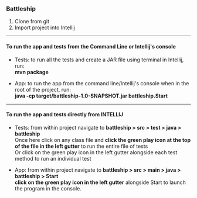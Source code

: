 ### Battleship ###

1. Clone from git
2. Import project into Intellij

---------------------------------------

#### To run the app and tests from the Command Line or Intellij's console ####

 - Tests:   to run all the tests and create a JAR file using terminal in Intellij, run:  
            **mvn package**

 - App:     to run the app from the command line/Intellij's console when in the root of the project, run:  
            **java -cp target/battleship-1.0-SNAPSHOT.jar battleship.Start**
            
---------------------------------------

#### To run the app and tests directly from INTELLIJ ####

 - Tests:   from within project navigate to **battleship > src > test > java > battleship**  
            Once here click on any class file and **click the green play icon at the top of the file in the left gutter** to run the entire file of tests  
            Or click on the green play icon in the left gutter alongside each test method to run an individual test  

 - App:     from within project navigate to **battleship > src > main > java > battleship > Start**  
            **click on the green play icon in the left gutter** alongside Start to launch the program in the console.

